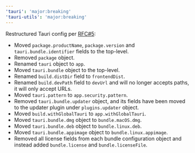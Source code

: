 ```yaml
---
'tauri': 'major:breaking'
'tauri-utils': 'major:breaking'
---
```


Restructured Tauri config per [RFC#5](https://github.com/tauri-apps/rfcs/blob/f3e82a6b0c5390401e855850d47dc7b7d9afd684/texts/0005-tauri-config-restructure.md):

- Moved `package.productName`, `package.version` and `tauri.bundle.identifier` fields to the top-level.
- Removed `package` object.
- Renamed `tauri` object to `app`.
- Moved `tauri.bundle` object to the top-level.
- Renamed `build.distDir` field to `frontendDist`.
- Renamed `build.devPath` field to `devUrl` and will no longer accepts paths, it will only accept URLs.
- Moved `tauri.pattern` to `app.security.pattern`.
- Removed `tauri.bundle.updater` object, and its fields have been moved to the updater plugin under `plugins.updater` object.
- Moved `build.withGlobalTauri` to `app.withGlobalTauri`.
- Moved `tauri.bundle.dmg` object to `bundle.macOS.dmg`.
- Moved `tauri.bundle.deb` object to `bundle.linux.deb`.
- Moved `tauri.bundle.appimage` object to `bundle.linux.appimage`.
- Removed all license fields from each bundle configuration object and instead added `bundle.license` and `bundle.licenseFile`.
